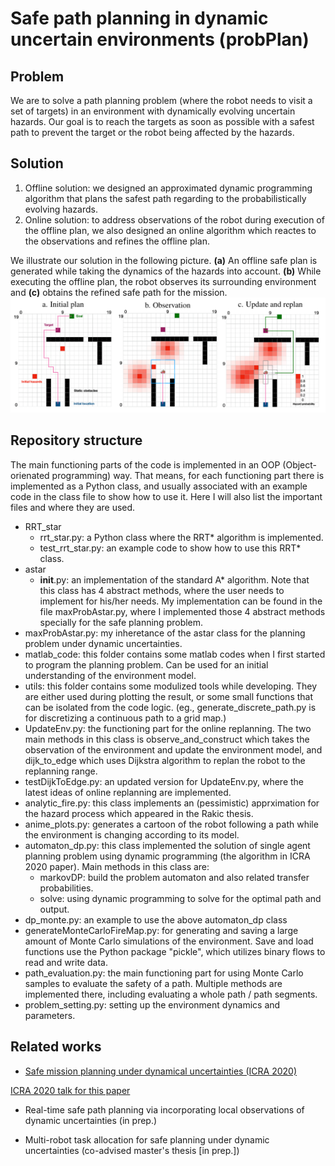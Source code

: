 # Safe path planning in dynamic uncertain environments (probPlan)

## Problem
We are to solve a path planning problem (where the robot needs to visit a set of targets) in an environment with dynamically evolving uncertain hazards. 
Our goal is to reach the targets as soon as possible with a safest path to prevent the target or the robot being affected by the hazards.  

## Solution
1. Offline solution: we designed an approximated dynamic programming algorithm that plans the safest path regarding to the probabilistically evolving hazards. 
2. Online solution: to address observations of the robot during execution of the offline plan, we also designed an online algorithm which reactes to the observations and refines the offline plan. 

We illustrate our solution in the following picture. 
**(a)** An offline safe plan is generated while taking the dynamics of the hazards into account. 
**(b)** While executing the offline plan, the robot observes its surrounding environment and **(c)** obtains the refined safe path for the mission. 
![probPlan](/probPlan.png)

## Repository structure
The main functioning parts of the code is implemented in an OOP (Object-orienated programming) way. That means, for each functioning part there is implemented as a Python class, and usually associated with an example code in the class file to show how to use it. Here I will also list the important files and where they are used.
- RRT_star
  - rrt_star.py: a Python class where the RRT* algorithm is implemented.
  - test_rrt_star.py: an example code to show how to use this RRT* class.
- astar
  - __init__.py: an implementation of the standard A* algorithm. Note that this class has 4 abstract methods, where the user needs to implement for his/her needs. My implementation can be found in the file maxProbAstar.py, where I implemented those 4 abstract methods specially for the safe planning problem.
- maxProbAstar.py: my inheretance of the astar class for the planning problem under dynamic uncertainties.
- matlab_code: this folder contains some matlab codes when I first started to program the planning problem. Can be used for an initial understanding of the environment model.
- utils: this folder contains some modulized tools while developing. They are either used during plotting the result, or some small functions that can be isolated from the code logic. (eg., generate_discrete_path.py is for discretizing a continuous path to a grid map.)
- UpdateEnv.py: the functioning part for the online replanning. The two main methods in this class is observe_and_construct which takes the observation of the environment and update the environment model, and dijk_to_edge which uses Dijkstra algorithm to replan the robot to the replanning range.
- testDijkToEdge.py: an updated version for UpdateEnv.py, where the latest ideas of online replanning are implemented. 
- analytic_fire.py: this class implements an (pessimistic) apprximation for the hazard process which appeared in the Rakic thesis.
- anime_plots.py: generates a cartoon of the robot following a path while the environment is changing according to its model. 
- automaton_dp.py: this class implemented the solution of single agent planning problem using dynamic programming (the algorithm in ICRA 2020 paper). Main methods in this class are:
  - markovDP: build the problem automaton and also related transfer probabilities.
  - solve: using dynamic programming to solve for the optimal path and output.
- dp_monte.py: an example to use the above automaton_dp class
- generateMonteCarloFireMap.py: for generating and saving a large amount of Monte Carlo simulations of the environment. Save and load functions use the Python package "pickle", which utilizes binary flows to read and write data.
- path_evaluation.py: the main functioning part for using Monte Carlo samples to evaluate the safety of a path. Multiple methods are implemented there, including evaluating a whole path / path segments. 
- problem_setting.py: setting up the environment dynamics and parameters.


## Related works
- [Safe mission planning under dynamical uncertainties (ICRA 2020)](https://arxiv.org/abs/2003.02913/) 

[ICRA 2020 talk for this paper](https://www.dropbox.com/s/4f1jqbmpypaj72z/icra202020.mp4?dl=0/)

- Real-time safe path planning via incorporating local observations of dynamic uncertainties (in prep.)

- Multi-robot task allocation for safe planning under dynamic uncertainties (co-advised master's thesis [in prep.])

